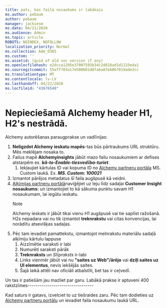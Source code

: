 ```yaml
---
title: pats, kas faila nosaukums ir labākais
ms.author: pebaum
author: pebaum
manager: jackiesm
ms.date: 04/21/2020
ms.audience: Admin
ms.topic: article
ROBOTS: NOINDEX, NOFOLLOW
localization_priority: Normal
ms.collection: Adm_O365
ms.custom: ''
ms.assetid: (guid of old soc version if any)
ms.openlocfilehash: e2dcca1295e37007593b34c2d818ad1d1133e4a1
ms.sourcegitcommit: 55eff703a17e500681d8fa6a87eb067019ade3cc
ms.translationtype: MT
ms.contentlocale: lv-LV
ms.lasthandoff: 04/22/2020
ms.locfileid: "43676540"
---
```

# <a name="required-alchemy-header-h1-h2s-dont-work"></a>Nepieciešamā Alchemy header H1, H2's nestrādā.
Alchemy autorēšanas paraugprakse un vadlīnijas:

1. **Neligzdot Alchemy ieskatu mapēs**-tas būs pārtraukums URL struktūru. Mēs meklējam nosaka to.
1. Failus mapē **Alchemyinsights** jābūt mazo failu nosaukumiem ar defises atstarpēm ex. ***kā-to-Enable-tiesvedība-turiet***.
    1. Iekļaujiet kārtulas ID vai kopuma ID no [Alchemy partneru portāla](https://alchemyportal.azurewebsites.net) MS. Custom laukā. Ex. ***MS. Custom: 100021***
1. Izmantot pārējos metadatus šī faila augšpusē kā veidni.
1. [Alķīmijas partneru portālā](https://alchemyportal.azurewebsites.net)naviģējiet uz leju līdz sadaļai **Customer Insight nosaukums:** un izmantojiet to kā sākuma punktu savam H1 nosaukumam, lai iegūtu ieskatu. 
    > [!NOTE]
    > Alchemy ieskats ir jābūt tikai vienu H1 augšpusē vai tie saplīst ražošanā. H2s nepadara vai nu tik izmantot **treknrakstu** vai citas konvencijas, lai norādītu atsevišķas sadaļas.
1. Pēc tam ievadiet pamattekstu, izmantojot melnrakstu materiālu sadaļā alķīmiju kārtulu lappuse
    1. Aizzīmētie saraksti ir labi
    1. Numurēti saraksti pārāk
    1. **Treknraksts** un *Slīpraksts* ir-labi
    1. Links vienmēr jābūt vai nu **"saites uz Web"/ārējo** vai **dziļi saites uz UI elementus**, nevis iekšējās saites.
    1. Šajā laikā attēli nav oficiāli atbalstīti, bet tas ir ceļvedī.

Un tas ir patiešām jau mazliet par garu. Labākā prakse ir aptuveni 400 rakstzīmes---------------------------------

Kad saturs ir gatavs, izvelciet to uz tiešraides zaru. Pēc tam dodieties uz [Alchemy partneru portālu](https://alchemyportal.azurewebsites.net) un ievadiet faila nosaukumu laukā URL. 